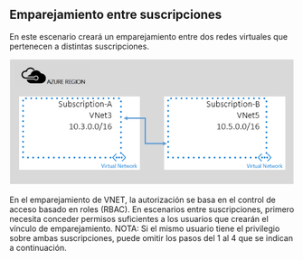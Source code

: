 ## Emparejamiento entre suscripciones

En este escenario creará un emparejamiento entre dos redes virtuales que pertenecen a distintas suscripciones.

![escenario entre suscripciones](./media/virtual-networks-create-vnetpeering-scenario-crosssub-include/figure01.PNG)

En el emparejamiento de VNET, la autorización se basa en el control de acceso basado en roles (RBAC). En escenarios entre suscripciones, primero necesita conceder permisos suficientes a los usuarios que crearán el vínculo de emparejamiento. NOTA: Si el mismo usuario tiene el privilegio sobre ambas suscripciones, puede omitir los pasos del 1 al 4 que se indican a continuación.

<!---HONumber=AcomDC_0803_2016-->